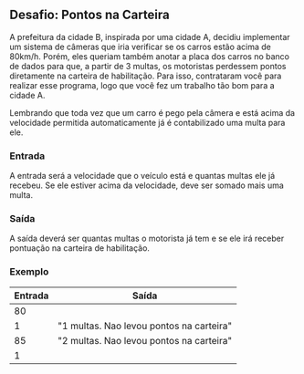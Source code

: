 ## Desafio: Pontos na Carteira 

A prefeitura da cidade B, inspirada por uma cidade A, decidiu implementar um sistema de câmeras que iria verificar se os carros estão acima de 80km/h. Porém, eles queriam também anotar a placa dos carros no banco de dados para que, a partir de 3 multas, os motoristas perdessem pontos diretamente na carteira de habilitação. Para isso, contrataram você para realizar esse programa, logo que você fez um trabalho tão bom para a cidade A.

Lembrando que toda vez que um carro é pego pela câmera e está acima da velocidade permitida automaticamente já é contabilizado uma multa para ele.
### Entrada

A entrada será a velocidade que o veículo está e quantas multas ele já recebeu. Se ele estiver acima da velocidade, deve ser somado mais uma multa.
### Saída

A saída deverá ser quantas multas o motorista já tem e se ele irá receber pontuação na carteira de habilitação.
### Exemplo

Entrada  | Saída
---------| -------
80       |
1        | "1 multas. Nao levou pontos na carteira"
85       | "2 multas. Nao levou pontos na carteira"
1        |
